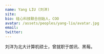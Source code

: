```yaml
---
name: Yang LIU (刘洋)
site: 
bio: 硅心科技联合创始人，COO
avatar: /assets/peoples/yang-liu/avatar.jpg
email: 
twitter: 
---
```


刘洋为北大计算机硕士，曾就职于朗讯、黑莓。
